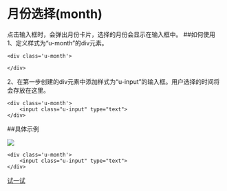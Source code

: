 # 月份选择(month)
点击输入框时，会弹出月份卡片，选择的月份会显示在输入框中。
##如何使用
1、定义样式为“u-month”的div元素。
	
	<div class='u-month'>
        
    </div>
2、在第一步创建的div元素中添加样式为“u-input”的输入框。用户选择的时间将会存放在这里。

	<div class='u-month'>
        <input class="u-input" type="text">
    </div>

##具体示例

![](../../static/plugins/img/month.png)

	<div class='u-month'>
        <input class="u-input" type="text">
    </div>



[试一试](http://iuap.yonyou.com/fe/demo/#/demos/ui/month "试一试")